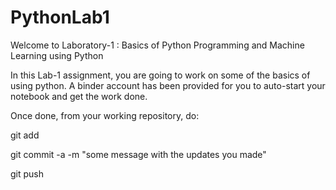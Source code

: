# PythonLab1
Welcome to Laboratory-1 : Basics of Python Programming and Machine Learning using Python

In this Lab-1 assignment, you are going to work on some of the basics of using python.
A binder account has been provided for you to auto-start your notebook and get the work done.

Once done, from your working repository, do:

git add

git commit -a -m "some message with the updates you made"

git push
